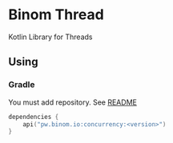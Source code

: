 # Binom Thread
Kotlin Library for Threads

## Using
### Gradle
You must add repository. See [README](../README.md)
```kotlin
dependencies {
    api("pw.binom.io:concurrency:<version>")
}
```